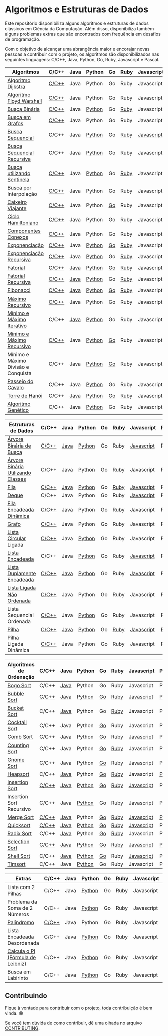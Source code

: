 # Algoritmos e Estruturas de Dados

Este repositório disponibiliza alguns algoritmos e estruturas de dados clássicos em Ciência da Computação. Além disso, disponibiliza também alguns problemas extras que são encontrados com frequência em desafios de programação.

Com o objetivo de alcançar uma abrangência maior e encorajar novas pessoas a contribuir com o projeto, os algoritmos são disponibilizados nas seguintes linguagens: C/C++, Java, Python, Go, Ruby, Javascript e Pascal.

| Algoritmos                          | C/C++ | Java | Python | Go | Ruby | Javascript | Pascal |
|-------------------------------------|-------|------|--------|----|------|------------|--------|
| [Algoritmo Dijkstra][1]                  | [C/C++](/C/AlgoritmoDijkstra.c) | Java | Python | Go | Ruby | Javascript | Pascal |
| [Algoritmo Floyd Warshall][2]             | [C/C++](/C/AlgoritmoFloydWarshall.c) | Java | Python | Go | Ruby | Javascript |  Pascal |
| [Busca Binária][5]                       | [C/C++](/C/BinarySearch.cpp) | Java | [Python](/Python/BuscaBinaria.py) | Go | [Ruby](/Ruby/BuscaBinaria.rb) | Javascript |  [Pascal](/Pascal/busca-binaria.pas) |
| [Busca em Grafos][6]                      | [C/C++](/C/BuscaEmGrafo.c) | Java | Python | Go | Ruby | Javascript | Pascal |
| [Busca Sequencial][7]                    | C/C++ | Java | [Python](/Python/BuscaSequencial.py) | Go | [Ruby](/Ruby/BuscaSequencial.rb) | [Javascript](/Javascript/BuscaLinear.js) |  Pascal |
| [Busca Sequencial Recursiva][8]          | C/C++ | Java | [Python](/Python/BuscaSequencialRecursiva.py) | Go | Ruby | Javascript |  Pascal |
| [Busca utilizando Sentinela][9]          | [C/C++](/C/BuscaSentinela.c) | Java | [Python](/Python/BuscaSentinela.py) | Go | [Ruby](/Ruby/BuscaSentinela.rb) | Javascript |  Pascal |
| Busca por Interpolação          | [C/C++](/C/Interpolation_search.cpp) | Java | Python | Go | Ruby | Javascript |  Pascal |
| [Caixeiro Viajante][10]                   | [C/C++](/C/CaixeiroViajante.c) | Java | Python | [Go](/Go/caixeiroviajante/caixeiroviajante.go) | Ruby | Javascript |  Pascal |
| [Ciclo Hamiltoniano][11]                  | [C/C++](/C/CicloHamiltoniano.c) | Java | Python | Go | Ruby | Javascript |  Pascal |
| [Componentes Conexos][12]                 | [C/C++](/C/ComponentesConexos.c) | Java | Python | Go | Ruby | Javascript |  Pascal |
| [Exponenciação][13]                       | [C/C++](/C/Exponenciacao.c) | Java | [Python](/Python/Exponenciacao.py) | [Go](/Go/exponenciacao/exponenciacao.go) | [Ruby](/Ruby/Exponenciacao.rb) | Javascript |  Pascal |
| [Exponenciação Recursiva][14]             | [C/C++](/C/ExponenciacaoRecursiva.c) | Java | [Python](/Python/ExponenciacaoRecursiva.py) | Go | [Ruby](/Ruby/ExponenciacaoRecursiva.rb) | Javascript |  Pascal |
| [Fatorial][15]                            | [C/C++](/C/Fatorial.c) | [Java](/Java/Fatorial.java) | [Python](/Python/Fatorial.py) | [Go](/Go/fatorial/fatorial.go) | [Ruby](/Ruby/Fatorial.rb) | Javascript |  [Pascal](Pascal/fatorial.py) |
| [Fatorial Recursiva][16]                  | [C/C++](/C/FatorialRecursiva.c) | [Java](/Java/FatorialRecursiva.java) | [Python](/Python/FatorialRecursiva.py) | Go | [Ruby](/Ruby/Fatorial.rb) | Javascript | [Pascal](Pascal/fatorial-recusiva.pas) |
| [Fibonacci][17]                           | [C/C++](/C/Fibonacci.cpp) | [Java](/Java/Fibonacci.java) | [Python](/Python/Fibonacci.py) | [Go](/Go/fibonacci/fibonacci.go) | [Ruby](/Ruby/Fibonacci.rb) | Javascript | Pascal |
| [Máximo Recursivo][26]                    | [C/C++](/C/MaxRecursivo.c) | Java | Python | Go | Ruby | Javascript |  Pascal |
| [Mínimo e Máximo Iterativo][27]           | C/C++ | [Java](/Java/MaxMinArray.java) | [Python](/Python/MinMaxIterativo.py) | Go | Ruby | Javascript | Pascal |
| [Mínimo e Máximo Recursivo][28]           | [C/C++](/C/MaxMinRecursivo.c) | Java | [Python](/Python/MaxMinRecursivo.py) | [Go](/Go/maximominimo/MaximoMinimo.go) | Ruby | Javascript | Pascal |
| Mínimo e Máximo Divisão e Conquista | C/C++ | Java | [Python](/Python/MaxRecursivoDC.py) | [Go](/Go/maximominimo/MaximoMinimo.go) | Ruby | Javascript | Pascal |
| [Passeio do Cavalo][30]                   | C/C++ | Java | [Python](/Python/PasseioDoCavalo.py) | Go | Ruby | Javascript |  Pascal |
| [Torre de Hanói][33]                      | C/C++ | [Java](/Java/TorreDeHanoi.java) | [Python](/Python/TorreDeHanoi.py) | [Go](/Go/hanoi/hanoi.go) | [Ruby](/Ruby/Hanoi.rb) | Javascript | Pascal |
| [Algoritmo Genético][51]                  | C/C++ | Java | [Python](/Python/genetic_algorithm.py) | Go | Ruby | Javascript |  Pascal |

| Estruturas de Dados                 | C/C++ | Java | Python | Go | Ruby | Javascript | Pascal |
|-------------------------------------|-------|------|--------|----|------|------------|--------|
| [Árvore Binária de Busca][3]        | [C/C++](/C/ArvoreBinariaDeBusca.c) | [Java](/Java/ArvoreDeBuscaBinaria.java) | [Python](/Python/arvore_binaria_de_busca.py) | Go | Ruby | [Javascript](/Javascript/ArvoreDeBuscaBinaria.js) |  Pascal |
| [Árvore Binária Utilizando Classes][4]   | C/C++ | Java | [Python](/Python/BinaryTree.py) | Go | Ruby | Javascript |  Pascal |
| [Fila][18]                                | [C/C++](/C/Fila.c) | [Java](/Java/Fila.java) | [Python](/Python/Fila.py) | Go | [Ruby](/Ruby/Fila.rb) | [Javascript](/Javascript/Fila.js) |  Pascal |
| [Deque][54]                               | C/C++ | Java | Python | Go | Ruby | [Javascript](/Javascript/Deque.js) | Pascal |
| [Fila Encadeada Dinâmica][19]             | [C/C++](/C/FilaEncadeadaDinamica.c) | Java | Python | Go | Ruby | Javascript | Pascal |
| [Grafo][20]                               | [C/C++](/C/Grafos.c) | Java | Python | Go | Ruby | Javascript |  Pascal |
| [Lista Circular Ligada][52]               | [C/C++](/C/ListaCircularLigada.c) | Java | [Python](/Python/ListaEncadeadaCircular.py) | Go | Ruby | Javascript |  Pascal |
| [Lista Encadeada][22]                     | C/C++ | Java | [Python](/Python/ListaEncadeada.py) | Go | Ruby | [Javascript](/Javascript/ListaSimplesmenteEncadeada.js) |  Pascal |
| [Lista Duplamente Encadeada][23]          | [C/C++](/C/ListaDuplamenteEncadeada.c) | [Java](/Java/ListaDuplamenteEncadeada.java) | [Python](/Python/ListaDuplamenteEncadeada.py) | Go | Ruby | [Javascript](/Javascript/ListaDumplamenteEncadeada.js) | Pascal |
| [Lista Ligada Não Ordenada][24]           | [C/C++](/C/ListaLigadaNaoOrdenada.c) | Java | Python | Go | Ruby | Javascript | Pascal |
| Lista Sequencial Ordenada           | [C/C++](/C/ListaSequencialOrdenada.c) | Java | [Python](/Python/ListaSequencialOrdenada.py) | Go | Ruby | Javascript |  Pascal |
| [Pilha][31]                               | [C/C++](/C/Pilha.c) | [Java](/Java/Pilha.java) | [Python](/Python/Pilha.py) | Go | [Ruby](/Ruby/Pilha.rb) | [Javascript](/Javascript/Pilha.js) |  [Pascal](/Pascal/pilha.pas) |
| Pilha Ligada Dinâmica               | [C/C++](/C/PilhaLigadaDinamica.c) | Java | Python | Go | Ruby | Javascript |  Pascal |

| Algoritmos de Ordenação             | C/C++ | Java | Python | Go | Ruby | Javascript | Pascal |
|-------------------------------------|-------|------|--------|----|------|------------|--------|
| [Bogo Sort][34]                     | C/C++ | [Java](/Java/BogoSort.java) | Python | Go | Ruby | Javascript | Pascal |
| [Bubble Sort][35]                         | [C/C++](/C/BubbleSort.cpp) | [Java](/Java/BubbleSort.java) | [Python](/Python/bubble_sort.py) | [Go](/Go/bubbleSort/bubbleSort.go) | [Ruby](/Ruby/bubble_sort.rb) | [Javascript](/Javascript/BurbbleSort.js) |  [Pascal](/Pascal/sort/bubble-sort.pas) |
| [Bucket Sort][36]                     | C/C++ | [Java](/Java/BucketSort.java) | Python | Go | [Ruby](/Ruby/bucket_sort.rb) | Javascript | Pascal |
| [Cocktail Sort][37]                       | C/C++ | Java | Python | [Go](/Go/cocktailsort/cocktailsort.go) | Ruby | Javascript | Pascal |
| [Comb Sort][38]                           | C/C++ | Java | Python | [Go](/Go/combsort/combsort.go) | Ruby | [Javascript](/Javascript/CombSort.js) | Pascal |
| [Counting Sort][39]                       | C/C++ | Java | Python | [Go](/Go/countingsort/countingsort.go) | [Ruby](/Ruby/count_sort.rb) | Javascript | Pascal |
| [Gnome Sort][40]                          | C/C++ | Java | Python | [Go](/Go/gnomesort/gnomesort.go) | Ruby | Javascript |  Pascal |
| [Heapsort][41]                            | C/C++ | [Java](/Java/HeapSort.java) | Python | [Go](/Go/heapsort/heapsort.go) | [Ruby](/Ruby/heap_sort.rb) | Javascript | [Pascal](/Pascal/sort/heapsort.pas) |
| [Insertion Sort][42]                      | [C/C++](/C/InsertionSort.cpp) | [Java](/Java/InsertionSort.java) | [Python](/Python/InsertionSortIterativo.py) | [Go](/Go/insertionsort/insertionsort.go) | [Ruby](/Ruby/insertion_sort.rb) | [Javascript](/Javascript/InsertionSort.js) |  Pascal |
| Insertion Sort Recursivo            | C/C++ | Java | [Python](/Python/InsertionSortRecursivo.py) | Go | Ruby | Javascript |  Pascal |
| [Merge Sort][44]                          | [C/C++](/C/MergeSort.c) | [Java](/Java/Mergesort.java) | Python | [Go](/Go/mergesort/mergesort.go) | [Ruby](/Ruby/merge_sort.rb) | [Javascript](/Javascript/MergeSort.js) | [Pascal](Pascal/sort/mergesort.pas) |
| [Quicksort][45]                           | [C/C++](/C/QuickSort.cpp) | [Java](/Java/Quicksort.java) | [Python](/Python/QuickSort.py) | [Go](/Go/quicksort/quicksort.go) | [Ruby](/Ruby/quick_sort.rb) | [Javascript](/Javascript/QuickSort.js) |  Pascal |
| [Radix Sort][46]                          | C/C++ | [Java](/Java/RadixSort.java) | Python | [Go](/Go/radixsort/radixsort.go) | [Ruby](/Ruby/radix_sort.rb) | Javascript | Pascal |
| [Selection Sort][47]                      | [C/C++](/C/SelectionSort.cpp) | [Java](/Java/SelectionSort.java) | [Python](/Python/SelectionSort.py) | [Go](/Go/selectionsort/selectionsort.go) | [Ruby](/Ruby/selection_sort.rb) | [Javascript](/Javascript/SelectionSort.js) | [Pascal](/Pascal/sort/selectsort.pas) |
| [Shell Sort][48]                          | C/C++ | [Java](/Java/ShellSort.java) | [Python](/Python/shellSort.py) | [Go](/Go/shellsort/shellsort.go) | Ruby | [Javascript](/Javascript/ShellSort.js) |  Pascal |
| [Timsort][53]                             | C/C++ | Java | [Python](/Python/timsort.py) | Go | Ruby | Javascript | Pascal |

| Extras                              | C/C++ | Java | Python | Go | Ruby | Javascript | Pascal |
|-------------------------------------|-------|------|--------|----|------|------------|--------|
| Lista com 2 Pilhas                  | C/C++ | Java | [Python](/Python/ListaComPilhas.py) | Go | Ruby | Javascript | Pascal |
| Problema da Soma de 2 Números       | C/C++ | Java | [Python](/Python/Soma2Numeros.py) | Go | Ruby | Javascript | Pascal |
| [Palíndromo][49]                    | [C/C++](/C/Palindromo.c) | Java | Python | Go | Ruby | Javascript | Pascal |
| Lista Encadeada Desordenada         | C/C++ | Java | [Python](/Python/ListaEncadeadaDesordenada.py) | Go | Ruby | Javascript | Pascal | 
| [Calcula o PI (Fórmula de Leibniz)][50] | C/C++ | Java | [Python](/Python/calculate_pi.py) | Go | Ruby | Javascript | Pascal |
| Busca em Labirinto                  | C/C++ | Java | [Python](/Python/busca_em_labirinto.py) | Go | Ruby | Javascript | Pascal |

## Contribuindo

Fique à vontade para contribuir com o projeto, toda contribuição é bem vinda. :grin:

Se você tem dúvida de como contribuir, dê uma olhada no arquivo [CONTRIBUTING](CONTRIBUTING.md).

[1]: https://pt.wikipedia.org/wiki/Algoritmo_de_Dijkstra
[2]: https://pt.wikipedia.org/wiki/Algoritmo_de_Floyd-Warshall
[3]: https://pt.wikipedia.org/wiki/%C3%81rvore_bin%C3%A1ria_de_busca
[4]: https://pt.wikipedia.org/wiki/%C3%81rvore_bin%C3%A1ria
[5]: https://www.ime.usp.br/~pf/analise_de_algoritmos/aulas/binarysearch.html
[6]: http://www.professeurs.polymtl.ca/michel.gagnon/Disciplinas/Bac/Grafos/Busca/busca.html
[7]: https://pt.wikipedia.org/wiki/Busca_linear
[8]: https://pt.wikipedia.org/wiki/Busca_linear
[9]: https://updatedcode.wordpress.com/2015/06/16/busca-sequencial-com-sentinela/
[10]: https://pt.wikipedia.org/wiki/Problema_do_caixeiro-viajante
[11]: https://pt.wikipedia.org/wiki/Caminho_hamiltoniano
[12]: https://www.ime.usp.br/~pf/algoritmos_para_grafos/aulas/components.html
[13]: https://pt.wikipedia.org/wiki/Exponencia%C3%A7%C3%A3o
[14]: https://pt.wikipedia.org/wiki/Exponencia%C3%A7%C3%A3o
[15]: https://pt.wikipedia.org/wiki/Fatorial
[16]: https://pt.wikipedia.org/wiki/Fatorial
[17]: https://pt.wikipedia.org/wiki/Sequ%C3%AAncia_de_Fibonacci
[18]: https://pt.wikipedia.org/wiki/FIFO
[19]: https://www.ime.usp.br/~pf/algoritmos/aulas/lista.html
[20]: https://pt.wikipedia.org/wiki/Teoria_dos_grafos
[22]: https://pt.wikipedia.org/wiki/Lista_ligada
[23]: https://pt.wikipedia.org/wiki/Lista_duplamente_ligada
[24]: https://www.ime.usp.br/~pf/algoritmos/aulas/lista.html
[26]: https://www.ime.usp.br/~pf/algoritmos/aulas/recu.html
[27]: https://www.ime.usp.br/~pf/algoritmos/aulas/recu.html
[28]: https://www.ime.usp.br/~pf/algoritmos/aulas/recu.html
[30]: https://pt.wikipedia.org/wiki/Problema_do_cavalo
[31]: https://pt.wikipedia.org/wiki/LIFO
[33]: https://pt.wikipedia.org/wiki/Torre_de_Han%C3%B3i
[34]: https://pt.wikipedia.org/wiki/Bogosort
[35]: https://pt.wikipedia.org/wiki/Bubble_sort
[36]: https://pt.wikipedia.org/wiki/Bucket_sort
[37]: https://pt.wikipedia.org/wiki/Cocktail_sort
[38]: https://pt.wikipedia.org/wiki/Comb_sort
[39]: https://pt.wikipedia.org/wiki/Counting_sort
[40]: https://pt.wikipedia.org/wiki/Gnome_sort
[41]: https://pt.wikipedia.org/wiki/Heapsort
[42]: https://pt.wikipedia.org/wiki/Insertion_sort
[44]: https://pt.wikipedia.org/wiki/Merge_sort
[45]: https://pt.wikipedia.org/wiki/Quicksort
[46]: https://pt.wikipedia.org/wiki/Radix_sort
[47]: https://pt.wikipedia.org/wiki/Selection_sort
[48]: https://pt.wikipedia.org/wiki/Shell_sort
[49]: https://pt.wikipedia.org/wiki/Pal%C3%ADndromo
[50]: https://pt.wikipedia.org/wiki/F%C3%B3rmula_de_Leibniz_para_%CF%80
[51]: https://pt.wikipedia.org/wiki/Algoritmo_gen%C3%A9tico
[52]: https://www.youtube.com/watch?v=bxwIm3F6aaQ
[53]: https://en.wikipedia.org/wiki/Timsort
[54]: https://pt.wikipedia.org/wiki/Deque_(estruturas_de_dados)
